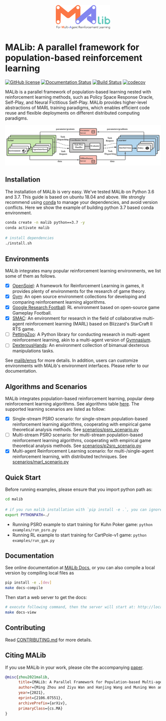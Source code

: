
<div align=center><img src="docs/imgs/logo.svg" width="35%"></div>


# MALib: A parallel framework for population-based reinforcement learning

[![GitHub license](https://img.shields.io/badge/license-MIT-blue.svg)](https://github.com/sjtu-marl/malib/blob/main/LICENSE)
[![Documentation Status](https://readthedocs.org/projects/malib/badge/?version=latest)](https://malib.readthedocs.io/en/latest/?badge=latest)
[![Build Status](https://app.travis-ci.com/sjtu-marl/malib.svg?branch=main)](https://app.travis-ci.com/sjtu-marl/malib.svg?branch=main)
[![codecov](https://codecov.io/gh/sjtu-marl/malib/branch/test-cases/graph/badge.svg?token=CJX14B2AJG)](https://codecov.io/gh/sjtu-marl/malib)

MALib is a parallel framework of population-based learning nested with reinforcement learning methods, such as Policy Space Response Oracle, Self-Play, and Neural Fictitious Self-Play. MALib provides higher-level abstractions of MARL training paradigms, which enables efficient code reuse and flexible deployments on different distributed computing paradigms.

![architecture](docs/imgs/Architecture.svg)

## Installation

The installation of MALib is very easy. We've tested MALib on Python 3.6 and 3.7. This guide is based on ubuntu 18.04 and above. We strongly recommend using [conda](https://docs.conda.io/en/latest/miniconda.html) to manage your dependencies, and avoid version conflicts. Here we show the example of building python 3.7 based conda environment.


```bash
conda create -n malib python==3.7 -y
conda activate malib

# install dependencies
./install.sh
```

## Environments

MALib integrates many popular reinforcement learning environments, we list some of them as follows.

- [x] [OpenSpiel](https://github.com/deepmind/open_spiel): A framework for Reinforcement Learning in games, it provides plenty of environments for the research of game theory.
- [x] [Gym](https://github.com/openai/gym): An open source environment collections for developing and comparing reinforcement learning algorithms.
- [x] [Google Research Football](https://github.com/google-research/football): RL environment based on open-source game Gameplay Football.
- [x] [SMAC](https://github.com/oxwhirl/smac): An environment for research in the field of collaborative multi-agent reinforcement learning (MARL) based on Blizzard's StarCraft II RTS game.
- [ ] [PettingZoo](https://github.com/Farama-Foundation/PettingZoo): A Python library for conducting research in multi-agent reinforcement learning, akin to a multi-agent version of [Gymnasium](https://github.com/Farama-Foundation/Gymnasium).
- [ ] [DexterousHands](https://github.com/PKU-MARL/DexterousHands): An environment collection of bimanual dexterous manipulations tasks.

See [malib/envs](/malib/envs/) for more details. In addition, users can customize environments with MALib's environment interfaces. Please refer to our documentation.

## Algorithms and Scenarios

MALib integrates population-based reinforcement learning, popular deep reinforcement learning algorithms. See algorithms table [here](/algorithms.md). The supported learning scenarios are listed as follow:

- [x] Single-stream PSRO scenario: for single-stream population-based reinforcement learning algorithms, cooperating with empirical game theoretical analysis methods. See [scenarios/psro_scenario.py](/malib/scenarios/psro_scenario.py)
- [ ] Multi-stream PSRO scenario: for multi-stream population-based reinforcement learning algorithms, cooperating with empirical game theoretical analysis methods. See [scenarios/p2sro_scenario.py](/malib/scenarios/p2sro_scenario.py)
- [x] Multi-agent Reinforcement Learning scenario: for multi-/single-agent reinforcement learning, with distributed techniques. See [scenarios/marl_scenario.py](/malib/scenarios/marl_scenario.py)

## Quick Start

Before running examples, please ensure that you import python path as:

```bash
cd malib

# if you run malib installation with `pip install -e .`, you can ignore the path export
export PYTHONPATH=./
```

- Running PSRO example to start training for Kuhn Poker game: `python examples/run_psro.py`
- Running RL example to start training for CartPole-v1 game: `python examples/run_gym.py`

## Documentation

See online documentation at [MALib Docs](https://malib.readthedocs.io/), or you can also compile a local version by compiling local files as

```bash
pip install -e .[dev]
make docs-compile
```

Then start a web server to get the docs:

```bash
# execute following command, then the server will start at: http://localhost:8000
make docs-view
```

## Contributing

Read [CONTRIBUTING.md](/CONTRIBUTING.md) for more details.

## Citing MALib


If you use MALib in your work, please cite the accompanying [paper](https://arxiv.org/abs/2106.07551).

```bibtex
@misc{zhou2021malib,
      title={MALib: A Parallel Framework for Population-based Multi-agent Reinforcement Learning}, 
      author={Ming Zhou and Ziyu Wan and Hanjing Wang and Muning Wen and Runzhe Wu and Ying Wen and Yaodong Yang and Weinan Zhang and Jun Wang},
      year={2021},
      eprint={2106.07551},
      archivePrefix={arXiv},
      primaryClass={cs.MA}
}
```
